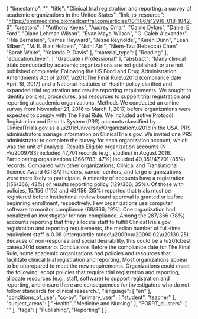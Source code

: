 {
    "timestamp": "",
    "title": "Clinical trial registration and reporting: a survey of academic organizations in the United States",
    "link_to_resource": "https://bmcmedicine.biomedcentral.com/articles/10.1186/s12916-018-1042-6",
    "creators": [
        "Anthony Keyes",
        "Audrey Omar",
        "Carrie Dykes",
        "Daniel E. Ford",
        "Diane Lehman Wilson",
        "Evan Mayo-Wilson",
        "G. Caleb Alexander",
        "Hila Bernstein",
        "James Heyward",
        "Jesse Reynolds",
        "Keren Dunn",
        "Leah Silbert",
        "M. E. Blair Holbein",
        "Nidhi Atri",
        "Niem-Tzu (Rebecca) Chen",
        "Sarah White",
        "Yolanda P. Davis"
    ],
    "material_type": [
        "Reading"
    ],
    "education_level": [
        "Graduate / Professional"
    ],
    "abstract": "Many clinical trials conducted by academic organizations are not published, or are not published completely. Following the US Food and Drug Administration Amendments Act of 2007, \u201cThe Final Rule\u201d (compliance date April 18, 2017) and a National Institutes of Health policy clarified and expanded trial registration and results reporting requirements. We sought to identify policies, procedures, and resources to support trial registration and reporting at academic organizations. Methods We conducted an online survey from November 21, 2016 to March 1, 2017, before organizations were expected to comply with The Final Rule. We included active Protocol Registration and Results System (PRS) accounts classified by ClinicalTrials.gov as a \u201cUniversity/Organization\u201d in the USA. PRS administrators manage information on ClinicalTrials.gov. We invited one PRS administrator to complete the survey for each organization account, which was the unit of analysis. Results Eligible organization accounts (N =\u2009783) included 47,701 records (e.g., studies) in August 2016. Participating organizations (366/783; 47%) included 40,351/47,701 (85%) records. Compared with other organizations, Clinical and Translational Science Award (CTSA) holders, cancer centers, and large organizations were more likely to participate. A minority of accounts have a registration (156/366; 43%) or results reporting policy (129/366; 35%). Of those with policies, 15/156 (11%) and 49/156 (35%) reported that trials must be registered before institutional review board approval is granted or before beginning enrollment, respectively. Few organizations use computer software to monitor compliance (68/366; 19%). One organization had penalized an investigator for non-compliance. Among the 287/366 (78%) accounts reporting that they allocate staff to fulfill ClinicalTrials.gov registration and reporting requirements, the median number of full-time equivalent staff is 0.08 (interquartile range\u2009=\u20090.02\u20130.25). Because of non-response and social desirability, this could be a \u201cbest case\u201d scenario. Conclusions Before the compliance date for The Final Rule, some academic organizations had policies and resources that facilitate clinical trial registration and reporting. Most organizations appear to be unprepared to meet the new requirements. Organizations could enact the following: adopt policies that require trial registration and reporting, allocate resources (e.g., staff, software) to support registration and reporting, and ensure there are consequences for investigators who do not follow standards for clinical research.",
    "language": [
        "en"
    ],
    "conditions_of_use": "cc-by",
    "primary_user": [
        "student",
        "teacher"
    ],
    "subject_areas": [
        "Health",
        "Medicine and Nursing"
    ],
    "FORRT_clusters": [
        ""
    ],
    "tags": [
        "Publishing",
        "Reporting"
    ]
}